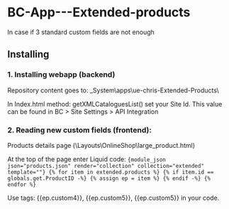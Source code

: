 # BC-App---Extended-products

In case if 3 standard custom fields are not enough

## Installing

### 1. Installing webapp (backend)
Repository content goes to: \_System\apps\ue-chris-Extended-Products\

In Index.html method: getXMLCataloguesList() set your Site Id. This value can be found in BC > Site Settings > API Integration

### 2. Reading new custom fields (frontend):
Products details page (\Layouts\OnlineShop\large_product.html)

At the top of the page enter Liquid code:
`{module_json json="products.json" render="collection" collection="extended" template=""}
{% for item in extended.products %}
	{% if item.id == globals.get.ProductID -%}
		{% assign ep = item %}
	{% endif -%}
{% endfor %}`

Use tags: {{ep.custom4}}, {{ep.custom5}}, {{ep.custom5}} in your code.
